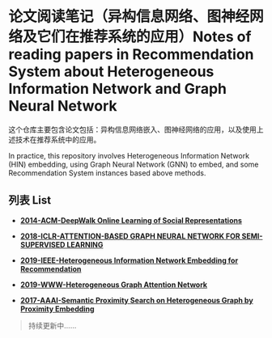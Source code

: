 # 论文阅读笔记（异构信息网络、图神经网络及它们在推荐系统的应用）Notes of reading papers in Recommendation System about Heterogeneous Information Network and Graph Neural Network

这个仓库主要包含论文包括：异构信息网络嵌入、图神经网络的应用，以及使用上述技术在推荐系统中的应用。

In practice, this repository involves Heterogeneous Information Network (HIN) embedding, using Graph Neural Network (GNN) to embed, and some Recommendation System instances based above methods.

## 列表 List

* [**2014-ACM-DeepWalk Online Learning of Social Representations**](<https://zhuanlan.zhihu.com/p/68328470>)

* [**2018-ICLR-ATTENTION-BASED GRAPH NEURAL NETWORK FOR SEMI-SUPERVISED LEARNING**](https://zhuanlan.zhihu.com/p/65732106)
* [**2019-IEEE-Heterogeneous Information Network Embedding for Recommendation**](https://zhuanlan.zhihu.com/p/63329653)
* [**2019-WWW-Heterogeneous Graph Attention Network**](https://zhuanlan.zhihu.com/p/62884521)
* [**2017-AAAI-Semantic Proximity Search on Heterogeneous Graph by Proximity Embedding**](https://zhuanlan.zhihu.com/p/60923226)

> 持续更新中……

